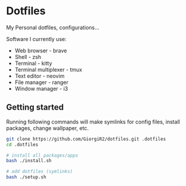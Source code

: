 # Dotfiles

My Personal dotfiles, configurations...

Software I currently use:
 - Web browser - brave
 - Shell - zsh
 - Terminal - kitty
 - Terminal multiplexer - tmux
 - Text editor - neovim
 - File manager - ranger
 - Window manager - i3

## Getting started

Running following commands will make symlinks for config files, install packages, change wallpaper, etc.

```sh
git clone https://github.com/GiorgiR2/dotfiles.git .dotfiles
cd .dotfiles

# install all packages/apps
bash ./install.sh

# add dotfiles (symlinks)
bash ./setup.sh
```
